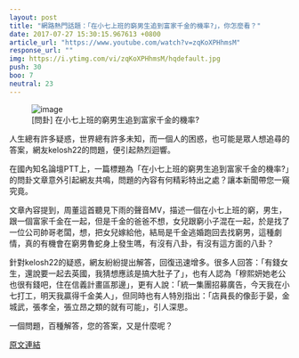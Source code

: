 ```yaml
---
layout: post
title: "網路熱門話題：「在小七上班的窮男生追到富家千金的機率?」，你怎麼看？"
date: 2017-07-27 15:30:15.967613 +0800
article_url: "https://www.youtube.com/watch?v=zqKoXPHhmsM"
response_url: ""
img: https://i.ytimg.com/vi/zqKoXPHhmsM/hqdefault.jpg
push: 30
boo: 7
neutral: 23
---
```


<figure>
<img src="https://i.ytimg.com/vi/zqKoXPHhmsM/hqdefault.jpg" alt="image">
<figcaption>
[問卦] 在小七上班的窮男生追到富家千金的機率?
</figcaption>
</figure>

人生總有許多疑惑，世界總有許多未知，而一個人的困惑，也可能是眾人想追尋的答案，網友kelosh22的問題，便引起熱烈迴響。

在國內知名論壇PTT上，一篇標題為「在小七上班的窮男生追到富家千金的機率?」的問卦文章意外引起網友共鳴，問題的內容有何精彩特出之處？讓本新聞帶您一窺究竟。

文章內容提到，周董這首聽見下雨的聲音MV，描述一個在小七上班的窮，男生，跟一個富家千金在一起，但是千金的爸爸不想，女兒跟窮小子混在一起，於是找了一位公司帥哥老闆，想，把女兒嫁給他，結局是千金逃婚跑回去找窮男，這種劇情，真的有機會在窮男魯蛇身上發生嗎，有沒有八卦，有沒有這方面的八卦？

針對kelosh22的疑惑，網友紛紛提出解答，回復迅速增多。很多人回答：「有錢女生，還說要一起去英國，我猜想應該是搞大肚子了」，也有人認為「穆熙妍她老公也很有錢吧，住在信義計畫區那邊」，更有人說：「統一集團招募廣告，今天我在小七打工，明天我贏得千金美人」，但同時也有人特別指出：「店員長的像彭于晏，金城武，張孝全，張立昂之類的就有可能」，引人深思。

一個問題，百種解答，您的答案，又是什麼呢？

<a href = "https://www.ptt.cc/bbs/Gossiping/M.1501121941.A.6FB.html">原文連結</a>


